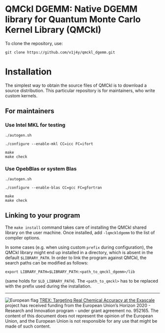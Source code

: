 # QMCkl DGEMM: Native DGEMM library for Quantum Monte Carlo Kernel Library (QMCkl)

To clone the repository, use:
```
git clone https://github.com/v1j4y/qmckl_dgemm.git
```

# Installation

The simplest way to obtain the source files of QMCkl is to download a source
distribution. This particular repository is for maintainers, who write custom kernels.

## For maintainers

### Use Intel MKL for testing

```
./autogen.sh

./configure --enable-mkl CC=icc FC=ifort

make
make check
```
### Use OpebBlas or system Blas

```
./autogen.sh

./configure --enable-blas CC=gcc FC=gfortran

make
make check
```

## Linking to your program

The `make install` command takes care of installing the QMCkl shared library on the user machine.
Once installed, add `-lqmckldgemm` to the list of compiler options.

In some cases (e.g. when using custom `prefix` during configuration), the QMCkl library might end up installed in a directory, which is absent in the default `$LIBRARY_PATH`.
In order to link the program against QMCkl, the search paths can be modified as follows:

`export LIBRARY_PATH=$LIBRARY_PATH:<path_to_qmckl_dgemm>/lib`

(same holds for `$LD_LIBRARY_PATH`). The `<path_to_qmckl>` has to be replaced with the prefix used during the installation.


------------------------------

![European flag](https://trex-coe.eu/sites/default/files/inline-images/euflag.jpg)
[TREX: Targeting Real Chemical Accuracy at the Exascale](https://trex-coe.eu) project has received funding from the European Union’s Horizon 2020 - Research and Innovation program - under grant agreement no. 952165. The content of this document does not represent the opinion of the European Union, and the European Union is not responsible for any use that might be made of such content.


